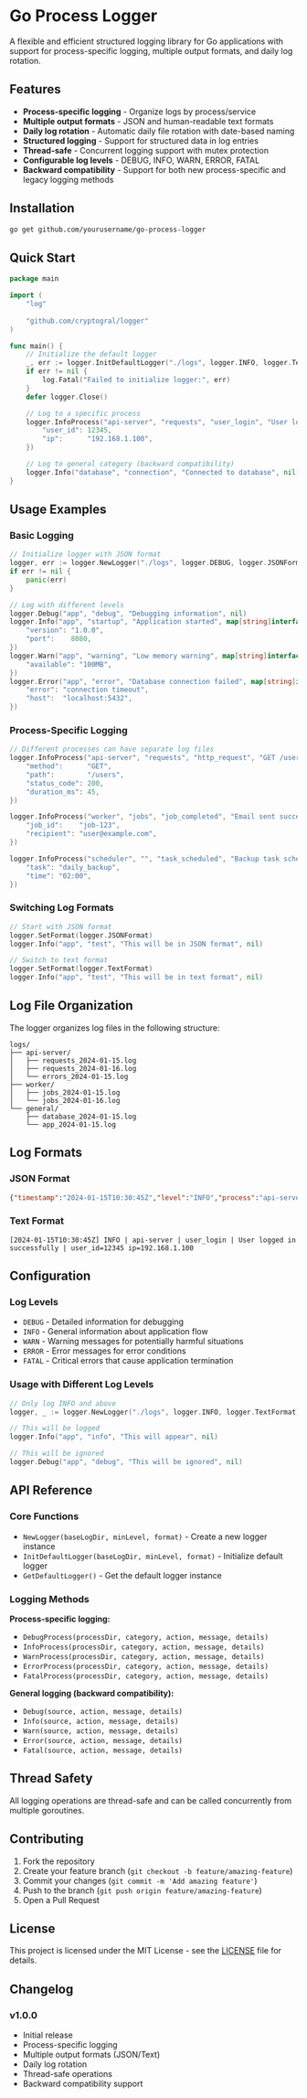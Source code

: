 # Go Process Logger

A flexible and efficient structured logging library for Go applications with support for process-specific logging, multiple output formats, and daily log rotation.

## Features

- **Process-specific logging** - Organize logs by process/service
- **Multiple output formats** - JSON and human-readable text formats
- **Daily log rotation** - Automatic daily file rotation with date-based naming
- **Structured logging** - Support for structured data in log entries
- **Thread-safe** - Concurrent logging support with mutex protection
- **Configurable log levels** - DEBUG, INFO, WARN, ERROR, FATAL
- **Backward compatibility** - Support for both new process-specific and legacy logging methods

## Installation

```bash
go get github.com/yourusername/go-process-logger
```

## Quick Start

```go
package main

import (
    "log"
    
    "github.com/cryptogral/logger"
)

func main() {
    // Initialize the default logger
    _, err := logger.InitDefaultLogger("./logs", logger.INFO, logger.TextFormat)
    if err != nil {
        log.Fatal("Failed to initialize logger:", err)
    }
    defer logger.Close()

    // Log to a specific process
    logger.InfoProcess("api-server", "requests", "user_login", "User logged in successfully", map[string]interface{}{
        "user_id": 12345,
        "ip":      "192.168.1.100",
    })

    // Log to general category (backward compatibility)
    logger.Info("database", "connection", "Connected to database", nil)
}
```

## Usage Examples

### Basic Logging

```go
// Initialize logger with JSON format
logger, err := logger.NewLogger("./logs", logger.DEBUG, logger.JSONFormat)
if err != nil {
    panic(err)
}

// Log with different levels
logger.Debug("app", "debug", "Debugging information", nil)
logger.Info("app", "startup", "Application started", map[string]interface{}{
    "version": "1.0.0",
    "port":    8080,
})
logger.Warn("app", "warning", "Low memory warning", map[string]interface{}{
    "available": "100MB",
})
logger.Error("app", "error", "Database connection failed", map[string]interface{}{
    "error": "connection timeout",
    "host":  "localhost:5432",
})
```

### Process-Specific Logging

```go
// Different processes can have separate log files
logger.InfoProcess("api-server", "requests", "http_request", "GET /users", map[string]interface{}{
    "method":      "GET",
    "path":        "/users",
    "status_code": 200,
    "duration_ms": 45,
})

logger.InfoProcess("worker", "jobs", "job_completed", "Email sent successfully", map[string]interface{}{
    "job_id":    "job-123",
    "recipient": "user@example.com",
})

logger.InfoProcess("scheduler", "", "task_scheduled", "Backup task scheduled", map[string]interface{}{
    "task": "daily_backup",
    "time": "02:00",
})
```

### Switching Log Formats

```go
// Start with JSON format
logger.SetFormat(logger.JSONFormat)
logger.Info("app", "test", "This will be in JSON format", nil)

// Switch to text format
logger.SetFormat(logger.TextFormat)
logger.Info("app", "test", "This will be in text format", nil)
```

## Log File Organization

The logger organizes log files in the following structure:

```
logs/
├── api-server/
│   ├── requests_2024-01-15.log
│   ├── requests_2024-01-16.log
│   └── errors_2024-01-15.log
├── worker/
│   ├── jobs_2024-01-15.log
│   └── jobs_2024-01-16.log
└── general/
    ├── database_2024-01-15.log
    └── app_2024-01-15.log
```

## Log Formats

### JSON Format
```json
{"timestamp":"2024-01-15T10:30:45Z","level":"INFO","process":"api-server","action":"user_login","message":"User logged in successfully","details":{"user_id":12345,"ip":"192.168.1.100"}}
```

### Text Format
```
[2024-01-15T10:30:45Z] INFO | api-server | user_login | User logged in successfully | user_id=12345 ip=192.168.1.100
```

## Configuration

### Log Levels

- `DEBUG` - Detailed information for debugging
- `INFO` - General information about application flow
- `WARN` - Warning messages for potentially harmful situations
- `ERROR` - Error messages for error conditions
- `FATAL` - Critical errors that cause application termination

### Usage with Different Log Levels

```go
// Only log INFO and above
logger, _ := logger.NewLogger("./logs", logger.INFO, logger.TextFormat)

// This will be logged
logger.Info("app", "info", "This will appear", nil)

// This will be ignored
logger.Debug("app", "debug", "This will be ignored", nil)
```

## API Reference

### Core Functions

- `NewLogger(baseLogDir, minLevel, format)` - Create a new logger instance
- `InitDefaultLogger(baseLogDir, minLevel, format)` - Initialize default logger
- `GetDefaultLogger()` - Get the default logger instance

### Logging Methods

**Process-specific logging:**
- `DebugProcess(processDir, category, action, message, details)`
- `InfoProcess(processDir, category, action, message, details)`
- `WarnProcess(processDir, category, action, message, details)`
- `ErrorProcess(processDir, category, action, message, details)`
- `FatalProcess(processDir, category, action, message, details)`

**General logging (backward compatibility):**
- `Debug(source, action, message, details)`
- `Info(source, action, message, details)`
- `Warn(source, action, message, details)`
- `Error(source, action, message, details)`
- `Fatal(source, action, message, details)`

## Thread Safety

All logging operations are thread-safe and can be called concurrently from multiple goroutines.

## Contributing

1. Fork the repository
2. Create your feature branch (`git checkout -b feature/amazing-feature`)
3. Commit your changes (`git commit -m 'Add amazing feature'`)
4. Push to the branch (`git push origin feature/amazing-feature`)
5. Open a Pull Request

## License

This project is licensed under the MIT License - see the [LICENSE](LICENSE) file for details.

## Changelog

### v1.0.0
- Initial release
- Process-specific logging
- Multiple output formats (JSON/Text)
- Daily log rotation
- Thread-safe operations
- Backward compatibility support
